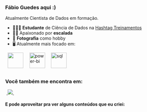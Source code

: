 ### Fábio Guedes aqui :)
Atualmente Cientista de Dados em formação.

- 👨🏻‍💻 **Estudante** de Ciência de Dados na [Hashtag Treinamentos](https://www.hashtagtreinamentos.com/)
- 🧗🏼 Apaixonado por **escalada**
- 📸 **Fotografia** como hobby
- 🖥️ Atualmente mais focado em:
<div style="display: inline">
  &nbsp;&nbsp;<img width='50' height='50' src="https://cdn.jsdelivr.net/gh/devicons/devicon/icons/python/python-original.svg" />&nbsp;&nbsp;
  &nbsp;&nbsp;<img width="50" height="50" src="https://img.icons8.com/color/48/power-bi.png" alt="power-bi"/>&nbsp;&nbsp;
  &nbsp;&nbsp;<img width="50" height="50" src="https://img.icons8.com/color/48/sql.png" alt="sql"/>&nbsp;&nbsp;
</div> 

##

### Você também me encontra em:
&nbsp;<a href="https://www.linkedin.com/in/fabionguedes">
  <img src="https://img.shields.io/badge/linkedin-%230077B5.svg?style=for-the-badge&logo=linkedin&logoColor=white">
</a>&nbsp;

#### E pode aproveitar pra ver alguns conteúdos que eu criei:

